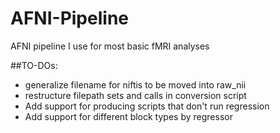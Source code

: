 # AFNI-Pipeline
AFNI pipeline I use for most basic fMRI analyses

##TO-DOs:
- generalize filename for niftis to be moved into raw_nii
- restructure filepath sets and calls in conversion script
- Add support for producing scripts that don't run regression
- Add support for different block types by regressor
